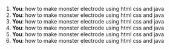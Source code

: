 1. **You**: how to make monster electrode using html css and java
2. **You**: how to make monster electrode using html css and java
3. **You**: how to make monster electrode using html css and java
4. **You**: how to make monster electrode using html css and java
5. **You**: how to make monster electrode using html css and java
6. **You**: how to make monster electrode using html css and java